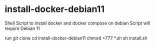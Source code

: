 # install-docker-debian11
Shell Script to install docker and docker compose on debian 
Script will require Debian 11

run git clone 
cd install-docker-debian11
chmod +777 *.sh
sh install.sh

